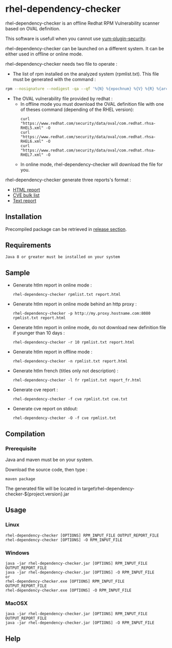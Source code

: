 # rhel-dependency-checker

rhel-dependency-checker is an offline Redhat RPM Vulnerability scanner based on OVAL definition. 

This software is usefull when you cannot use [yum-plugin-security](https://access.redhat.com/solutions/10021).

rhel-dependency-checker can be launched on a different system. It can be either used in offline or online mode.

rhel-dependency-checker needs two file to operate :
- The list of rpm installed on the analyzed system (rpmlist.txt). This file must be generated with the command : 
```bash
rpm --nosignature --nodigest -qa --qf '%{N} %{epochnum} %{V} %{R} %{arch} <%{SIGPGP:pgpsig}>\n'  > rpmlist.txt
```
- The OVAL vulnerability file provided by redhat : 
   - In offline mode you must download the OVAL definition file with one of theses command (depending of the RHEL version):
      ```
      curl "https://www.redhat.com/security/data/oval/com.redhat.rhsa-RHEL5.xml" -O
      curl "https://www.redhat.com/security/data/oval/com.redhat.rhsa-RHEL6.xml" -O
      curl "https://www.redhat.com/security/data/oval/com.redhat.rhsa-RHEL7.xml" -O
      ```
   - In online mode, rhel-dependency-checker will download the file for you.  

rhel-dependency-checker generate three reports's format : 
   - [HTML report](http://htmlpreview.github.io/?https://github.com/mprunet/rhel-dependency-checker/blob/master/sample/report.html)
   - [CVE bulk list](sample/cve.txt)
   - [Text report](sample/text.txt)
   
## Installation
Precompiled package can be retrieved in [release section](https://github.com/mprunet/rhel-dependency-checker/releases).

## Requirements
    Java 8 or greater must be installed on your system

## Sample

- Generate htlm report in online mode :
     ```
     rhel-dependency-checker rpmlist.txt report.html
     ```
- Generate htlm report in online mode behind an http proxy :
     ```
     rhel-dependency-checker -p http://my.proxy.hostname.com:8080 rpmlist.txt report.html
     ```
- Generate htlm report in online mode, do not download new definition file if younger than 10 days :
     ```
     rhel-dependency-checker -r 10 rpmlist.txt report.html
     ```
- Generate htlm report in offline mode :
     ```
     rhel-dependency-checker -n rpmlist.txt report.html
     ```
- Generate htlm french (titles only not description) :
     ```
     rhel-dependency-checker -l fr rpmlist.txt report_fr.html
     ```
- Generate cve report :
     ```
     rhel-dependency-checker -f cve rpmlist.txt cve.txt
     ```
- Generate cve report on stdout:
     ```
     rhel-dependency-checker -O -f cve rpmlist.txt
     ```

## Compilation
### Prerequisite
   Java and maven must be on your system.
   
   Download the source code, then type : 
   ```
   maven package
   ```
   
   The generated file will be located in target\rhel-dependency-checker-${project.version}.jar

## Usage

### Linux 
    rhel-dependency-checker [OPTIONS] RPM_INPUT_FILE OUTPUT_REPORT_FILE
    rhel-dependency-checker [OPTIONS] -O RPM_INPUT_FILE

### Windows
    java -jar rhel-dependency-checker.jar [OPTIONS] RPM_INPUT_FILE OUTPUT_REPORT_FILE
    java -jar rhel-dependency-checker.jar [OPTIONS] -O RPM_INPUT_FILE
    or
    rhel-dependency-checker.exe [OPTIONS] RPM_INPUT_FILE OUTPUT_REPORT_FILE
    rhel-dependency-checker.exe [OPTIONS] -O RPM_INPUT_FILE
    

### MacOSX
    java -jar rhel-dependency-checker.jar [OPTIONS] RPM_INPUT_FILE OUTPUT_REPORT_FILE
    java -jar rhel-dependency-checker.jar [OPTIONS] -O RPM_INPUT_FILE

## Help
```man
